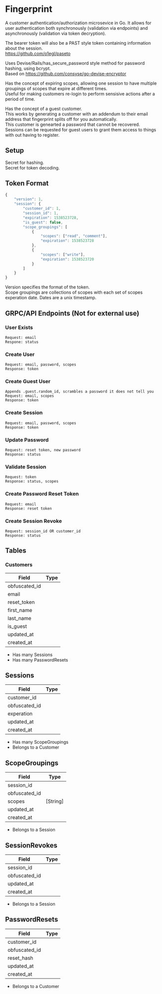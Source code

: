 # Fingerprint

A customer authentication/authorization microsevice in Go. It allows for user authentication both synchronously (validation via endpoints) and asynchronously (validation via token decryption). 

The bearer token will also be a PAST style token containing information about the session.  
https://github.com/o1egl/paseto

Uses Devise/Rails/has_secure_password style method for password hashing, using bcrypt.  
Based on https://github.com/consyse/go-devise-encryptor

Has the concept of expiring scopes, allowing one session to have multiple groupings of scopes that expire at different times.  
Useful for making customers re-login to perform sensisive actions after a period of time. 

Has the concept of a guest customer.  
This works by generating a customer with an addendum to their email address that fingerprint splits off for you automatically.  
This customer is genearted a password that cannot be recovered.  
Sessions can be requested for guest users to grant them access to things with out having to register.  

## Setup

Secret for hashing.   
Secret for token decoding.      

## Token Format
```javascript
{
    "version": 1,
    "session": {
        "customer_id": 1,
        "session_id": 1,
        "expiration": 1538523728,
        "is_guest": false,
        "scope_groupings": [
            {
                "scopes": ["read", "comment"],
                "expiration": 1538523728
            },
            {
                "scopes": ["write"],
                "expiration": 1538523720
            }
        ]
    }
}
```

Version specifies the format of the token.   
Scope groupings are collections of scopes with each set of scopes experation date.
Dates are a unix timestamp.  

## GRPC/API Endpoints (Not for external use)

### User Exists  
    Request: email
    Respone: status 

### Create User
    Request: email, password, scopes 
    Response: token 

### Create Guest User
    Appends .guest.random_id, scrambles a password it does not tell you
    Request: email, scopes
    Response: token 

### Create Session
    Request: email, password, scopes  
    Response: token  

### Update Password
    Request: reset token, new password 
    Response: status 

### Validate Session
    Request: token
    Response: status, scopes 

### Create Password Reset Token
    Request: email
    Response: reset token

### Create Session Revoke 
    Request: session_id OR customer_id
    Response: status 

## Tables
### Customers
| Field | Type |
|---| --- |
| obfuscated_id  |
| email  |
| reset_token  |
| first_name  |
| last_name   |
| is_guest   |
| updated_at |
| created_at   |

* Has many Sessions
* Has many PasswordResets 

## Sessions
| Field | Type |
|---| --- |
| customer_id |
| obfuscated_id  |
| experation  |
| updated_at |
| created_at   |

* Has many ScopeGroupings
* Belongs to a Customer

## ScopeGroupings
| Field | Type |
|---| --- |
| session_id |
| obfuscated_id  |
| scopes  | [String] | 
| updated_at |
| created_at   |

* Belongs to a Session

## SessionRevokes
| Field | Type |
|---| --- |
| session_id |
| obfuscated_id  |
| updated_at |
| created_at   |

* Belongs to a Session

## PasswordResets
| Field | Type |
|---| --- |
| customer_id |
| obfuscated_id  |
| reset_hash |
| updated_at |
| created_at   |

* Belongs to a Customer
